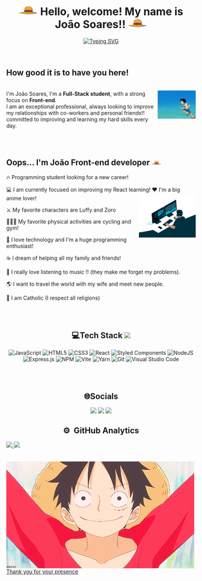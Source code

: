 ## <h1 align='center'>  <img src='./.github/workflows/wara.webp' width='10%' alt='img-chapeu-de-palha' /> Hello, welcome! My name is João Soares!! <img src='./.github/workflows/wara.webp' width='10%' alt='img-chapeu-de-palha' /> </h1> 

<div align='center'>
<a href="https://git.io/typing-svg"><img src="https://readme-typing-svg.herokuapp.com?font=&size=22&duration=4000&pause=1000&color=F7E11A&center=true&vCenter=true&width=435&lines=Hello+how+are+you%3F+My+name+is+Jo%C3%A3o%2C+;Welcome+to+my+portfolio+I'm+a;Front-end+developer%2C+and+in+the;future+I'll+become+mobile+Developer" alt="Typing SVG" /></a>
</div>
 
 <br>
 <br>
<p align='left'>
<h2>How good it is to have you here!</h2>
<br>
<img  src='./.github/workflows/ruffy.webp' width='20%' alt='img-luffy-correndo' align='right'/>
I'm João Soares, I'm a <b>Full-Stack student</b>, with a strong focus on <b>Front-end</b>. <br> 
I am an exceptional professional, always looking to improve my relationships with co-workers and personal friends!! <br>
committed to improving and learning my hard skills every day.
</p>

<br>
<br>


Oops... I'm João Front-end developer <img src='./.github/workflows/wara.webp' width='5%' alt='img-chapeu-de-palha' />
----------------------------
 🔥  Programming student looking for a new career!
 
 💻 I am currently focused on improving my React learning!
 <img src='./.github/workflows/computer.gif' alt='Imagem-computador' align='right' width='30%'/>
 ❤  I'm a big anime lover!
 
 ⚔  My favorite characters are Luffy and Zoro
 
 🚴🏾‍♀️ My favorite physical activities are cycling and gym!
 
 🚀 I love technology and I'm a huge programming enthusiast!
 
 ☕ I dream of helping all my family and friends!
 
 🎵 I really love listening to music !! (they make me forget my problems).
 
 🌎 I want to travel the world with my wife and meet new people.
 
 📿 I am Catholic (I respect all religions)
 


<br><br>

 <div align='center'>
  
## 💻Tech Stack <img src = "https://media2.giphy.com/media/QssGEmpkyEOhBCb7e1/giphy.gif?cid=ecf05e47a0n3gi1bfqntqmob8g9aid1oyj2wr3ds3mg700bl&rid=giphy.gif" width = 32px>
 ![JavaScript](https://img.shields.io/badge/javascript-%23323330.svg?style=for-the-badge&logo=javascript&logoColor=%23F7DF1E) ![HTML5](https://img.shields.io/badge/html5-%23E34F26.svg?style=for-the-badge&logo=html5&logoColor=white) ![CSS3](https://img.shields.io/badge/css3-%231572B6.svg?style=for-the-badge&logo=css3&logoColor=white) ![React](https://img.shields.io/badge/react-%2320232a.svg?style=for-the-badge&logo=react&logoColor=%2361DAFB) ![Styled Components](https://img.shields.io/badge/styled--components-DB7093?style=for-the-badge&logo=styled-components&logoColor=white) ![NodeJS](https://img.shields.io/badge/node.js-6DA55F?style=for-the-badge&logo=node.js&logoColor=white) ![Express.js](https://img.shields.io/badge/express.js-%23404d59.svg?style=for-the-badge&logo=express&logoColor=%2361DAFB) ![NPM](https://img.shields.io/badge/NPM-%23000000.svg?style=for-the-badge&logo=npm&logoColor=white)   ![Vite](https://img.shields.io/badge/vite-%23646CFF.svg?style=for-the-badge&logo=vite&logoColor=white) ![Yarn](https://img.shields.io/badge/yarn-%232C8EBB.svg?style=for-the-badge&logo=yarn&logoColor=white)    ![Git](https://img.shields.io/badge/git-%23F05033.svg?style=for-the-badge&logo=git&logoColor=white) ![Visual Studio Code](https://img.shields.io/badge/Visual%20Studio%20Code-0078d7.svg?style=for-the-badge&logo=visual-studio-code&logoColor=white)
 
  
  <br><br>
  ## 🌐Socials
  
  
 
  <a href="https://www.instagram.com/juao_dossantos/" target="_blank"><img src="https://img.shields.io/badge/-Instagram-%23E4405F?style=for-the-badge&logo=instagram&logoColor=white" ></a>
  <a href = "mailto: joao.soares.9686@gmail.com" target="_blank"><img src="https://img.shields.io/badge/Gmail-D14836?style=for-the-badge&logo=gmail&logoColor=white" ></a> 
  <a href = "https://www.linkedin.com/in/joao-soares-339642215/" target="_blank"><img src="https://img.shields.io/badge/LinkedIn-0077B5?style=for-the-badge&logo=linkedin&logoColor=white" ></a>
  
  ## ⚙️ &nbsp;GitHub Analytics


<div align="left">
  <a href="https://github.com/jj-soares">
  <img height="180em" src="https://github-readme-stats.vercel.app/api?username=jj-soares&show_icons=true&theme=vision-friendly-dark"/>
  <img height="180em" src="https://github-readme-stats.vercel.app/api/top-langs/?username=jj-soares&layout=compact&theme=vision-friendly-dark"/>
</div>
 <br><br>
  </div>
 
 <img src='./.github/workflows/onepiece.webp' alt='Imagem-computador' align='center'/>
 
 <br>
 
 <div align='left'>Thank you for your presence <br>
             
 </div>
             
